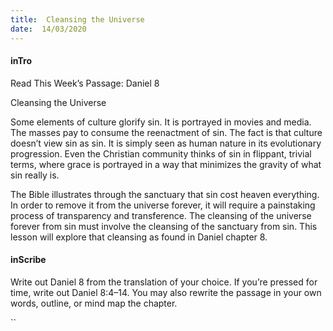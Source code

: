 ```yaml
---
title:  Cleansing the Universe
date:  14/03/2020
---
```


#### inTro

Read This Week’s Passage: Daniel 8

Cleansing the Universe

Some elements of culture glorify sin. It is portrayed in movies and media. The masses pay to consume the reenactment of sin. The fact is that culture doesn’t view sin as sin. It is simply seen as human nature in its evolutionary progression. Even the Christian community thinks of sin in flippant, trivial terms, where grace is portrayed in a way that minimizes the gravity of what sin really is.

The Bible illustrates through the sanctuary that sin cost heaven everything. In order to remove it from the universe forever, it will require a painstaking process of transparency and transference. The cleansing of the universe forever from sin must involve the cleansing of the sanctuary from sin. This lesson will explore that cleansing as found in Daniel chapter 8.

#### inScribe

Write out Daniel 8 from the translation of your choice. If you’re pressed for time, write out Daniel 8:4–14. You may also rewrite the passage in your own words, outline, or mind map the chapter.

``